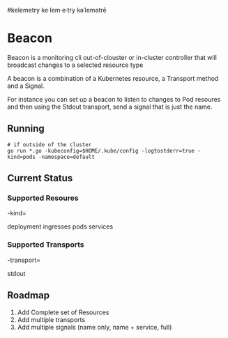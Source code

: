 #kelemetry
  ke·lem·e·try
  kəˈlemətrē
# Beacon

Beacon is a monitoring cli out-of-clouster or in-cluster controller that will broadcast changes to a selected resource type

A beacon is a combination of a Kubernetes resource, a Transport method and a Signal.

For instance you can set up a beacon to listen to changes to Pod resoures and then using the Stdout transport, send a signal that is just the name.


## Running

```
# if outside of the cluster
go run *.go -kubeconfig=$HOME/.kube/config -logtostderr=true -kind=pods -namespace=default
```

## Current Status
### Supported Resoures
-kind=

deployment
ingresses
pods
services


### Supported Transports
-transport=

stdout

## Roadmap
   1. Add Complete set of Resources
   2. Add multiple transports
   3. Add multiple signals (name only, name + service, full)